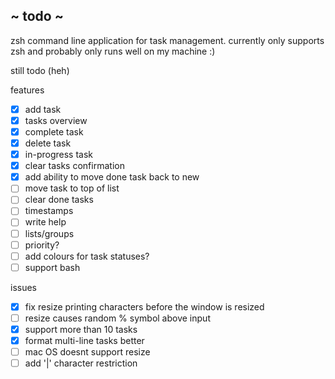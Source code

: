 

 ## ~ todo ~

zsh command line application for task management. currently only supports zsh and probably only runs well on my machine :)


 still todo (heh)

features
 - [x] add task
 - [x] tasks overview
 - [x] complete task
 - [x] delete task
 - [x] in-progress task
 - [x] clear tasks confirmation
 - [x] add ability to move done task back to new
 - [ ] move task to top of list
 - [ ] clear done tasks
 - [ ] timestamps
 - [ ] write help
 - [ ] lists/groups
 - [ ] priority?
 - [ ] add colours for task statuses?
 - [ ] support bash

issues
 - [x] fix resize printing characters before the window is resized
 - [ ] resize causes random % symbol above input
 - [x] support more than 10 tasks
 - [x] format multi-line tasks better
 - [ ] mac OS doesnt support resize
 - [ ] add '|' character restriction
